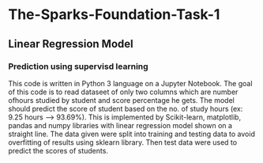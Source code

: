 # The-Sparks-Foundation-Task-1
## Linear Regression Model
### Prediction using supervisd learning
This code is written in Python 3 language on a Jupyter Notebook. The goal of this code is to read dataseet of only two columns which are number ofhours studied by student and score percentage he gets. The model should predict the score of student based on the no. of study hours (ex: 9.25 hours --> 93.69%). This is implemented by Scikit-learn, matplotlib, pandas and numpy libraries with linear regression model shown on a straight line. The data given were split into training and testing data to avoid overfitting of results using sklearn library. Then test data were used to predict the scores of students.
